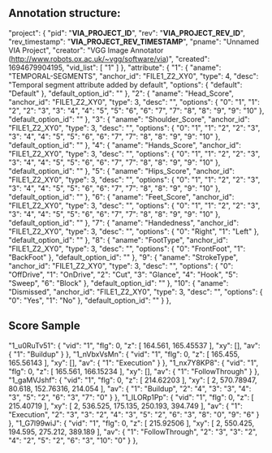## Annotation structure:

"project": {
        "pid": "__VIA_PROJECT_ID__",
        "rev": "__VIA_PROJECT_REV_ID__",
        "rev_timestamp": "__VIA_PROJECT_REV_TIMESTAMP__",
        "pname": "Unnamed VIA Project",
        "creator": "VGG Image Annotator (http://www.robots.ox.ac.uk/~vgg/software/via)",
        "created": 1694679904195,
        "vid_list": [
            "1"
        ]
    },
"attribute": {
        "1": {
            "aname": "TEMPORAL-SEGMENTS",
            "anchor_id": "FILE1_Z2_XY0",
            "type": 4,
            "desc": "Temporal segment attribute added by default",
            "options": {
                "default": "Default"
            },
            "default_option_id": ""
        },
        "2": {
            "aname": "Head_Score",
            "anchor_id": "FILE1_Z2_XY0",
            "type": 3,
            "desc": "",
            "options": {
                "0": "1",
                "1": "2",
                "2": "3",
                "3": "4",
                "4": "5",
                "5": "6",
                "6": "7",
                "7": "8",
                "8": "9",
                "9": "10"
            },
            "default_option_id": ""
        },
        "3": {
            "aname": "Shoulder_Score",
            "anchor_id": "FILE1_Z2_XY0",
            "type": 3,
            "desc": "",
            "options": {
                "0": "1",
                "1": "2",
                "2": "3",
                "3": "4",
                "4": "5",
                "5": "6",
                "6": "7",
                "7": "8",
                "8": "9",
                "9": "10"
            },
            "default_option_id": ""
        },
        "4": {
            "aname": "Hands_Score",
            "anchor_id": "FILE1_Z2_XY0",
            "type": 3,
            "desc": "",
            "options": {
                "0": "1",
                "1": "2",
                "2": "3",
                "3": "4",
                "4": "5",
                "5": "6",
                "6": "7",
                "7": "8",
                "8": "9",
                "9": "10"
            },
            "default_option_id": ""
        },
        "5": {
            "aname": "Hips_Score",
            "anchor_id": "FILE1_Z2_XY0",
            "type": 3,
            "desc": "",
            "options": {
                "0": "1",
                "1": "2",
                "2": "3",
                "3": "4",
                "4": "5",
                "5": "6",
                "6": "7",
                "7": "8",
                "8": "9",
                "9": "10"
            },
            "default_option_id": ""
        },
        "6": {
            "aname": "Feet_Score",
            "anchor_id": "FILE1_Z2_XY0",
            "type": 3,
            "desc": "",
            "options": {
                "0": "1",
                "1": "2",
                "2": "3",
                "3": "4",
                "4": "5",
                "5": "6",
                "6": "7",
                "7": "8",
                "8": "9",
                "9": "10"
            },
            "default_option_id": ""
        },
        "7": {
            "aname": "Handedness",
            "anchor_id": "FILE1_Z2_XY0",
            "type": 3,
            "desc": "",
            "options": {
                "0": "Right",
                "1": "Left"
            },
            "default_option_id": ""
        },
        "8": {
            "aname": "FootType",
            "anchor_id": "FILE1_Z2_XY0",
            "type": 3,
            "desc": "",
            "options": {
                "0": "FrontFoot",
                "1": "BackFoot"
            },
            "default_option_id": ""
        },
        "9": {
            "aname": "StrokeType",
            "anchor_id": "FILE1_Z2_XY0",
            "type": 3,
            "desc": "",
            "options": {
                "0": "OffDrive",
                "1": "OnDrive",
                "2": "Cut",
                "3": "Glance",
                "4": "Hook",
                "5": "Sweep",
                "6": "Block"
            },
            "default_option_id": ""
        },
        "10": {
            "aname": "Dismissed",
            "anchor_id": "FILE1_Z2_XY0",
            "type": 3,
            "desc": "",
            "options": {
                "0": "Yes",
                "1": "No"
            },
            "default_option_id": ""
        }
    },

## Score Sample

"1_u0RuTv51": {
            "vid": "1",
            "flg": 0,
            "z": [
                164.561,
                165.45537
            ],
            "xy": [],
            "av": {
                "1": "Buildup"
            }
        },
        "1_nVbxVsMn": {
            "vid": "1",
            "flg": 0,
            "z": [
                165.455,
                165.56143
            ],
            "xy": [],
            "av": {
                "1": "Execution"
            }
        },
        "1_nx7Y8KP8": {
            "vid": "1",
            "flg": 0,
            "z": [
                165.561,
                166.15234
            ],
            "xy": [],
            "av": {
                "1": "FollowThrough"
            }
        },
        "1_gaMVJshf": {
            "vid": "1",
            "flg": 0,
            "z": [
                214.62203
            ],
            "xy": [
                2,
                570.78947,
                80.618,
                152.76316,
                214.054
            ],
            "av": {
                "1": "Buildup",
                "2": "4",
                "3": "3",
                "4": "3",
                "5": "2",
                "6": "3",
                "7": "0"
            }
        },
        "1_ILORp1Pp": {
            "vid": "1",
            "flg": 0,
            "z": [
                215.40719
            ],
            "xy": [
                2,
                536.525,
                175.135,
                250.193,
                394.749
            ],
            "av": {
                "1": "Execution",
                "2": "3",
                "3": "2",
                "4": "3",
                "5": "2",
                "6": "3",
                "8": "0",
                "9": "6"
            }
        },
        "1_G7l99wiJ": {
            "vid": "1",
            "flg": 0,
            "z": [
                215.92506
            ],
            "xy": [
                2,
                550.425,
                194.595,
                275.212,
                389.189
            ],
            "av": {
                "1": "FollowThrough",
                "2": "3",
                "3": "2",
                "4": "2",
                "5": "2",
                "6": "3",
                "10": "0"
            }
        },

